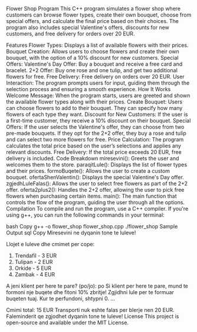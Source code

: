 Flower Shop Program
This C++ program simulates a flower shop where customers can browse flower types, create their own bouquet, choose from special offers, and calculate the final price based on their choices. The program also includes special Valentine's offers, discounts for new customers, and free delivery for orders over 20 EUR.

Features
Flower Types: Displays a list of available flowers with their prices.
Bouquet Creation: Allows users to choose flowers and create their own bouquet, with the option of a 10% discount for new customers.
Special Offers:
Valentine's Day Offer: Buy a bouquet and receive a free card and bracelet.
2+2 Offer: Buy one rose and one tulip, and get two additional flowers for free.
Free Delivery: Free delivery on orders over 20 EUR.
User Interaction: The program prompts users for input, guiding them through the selection process and ensuring a smooth experience.
How It Works
Welcome Message: When the program starts, users are greeted and shown the available flower types along with their prices.
Create Bouquet: Users can choose flowers to add to their bouquet. They can specify how many flowers of each type they want.
Discount for New Customers: If the user is a first-time customer, they receive a 10% discount on their bouquet.
Special Offers:
If the user selects the Valentine's offer, they can choose from two pre-made bouquets.
If they opt for the 2+2 offer, they buy a rose and tulip and can select two more flowers for free.
Price Calculation: The program calculates the total price based on the user’s selections and applies any relevant discounts.
Free Delivery: If the total price exceeds 20 EUR, free delivery is included.
Code Breakdown
miresevini(): Greets the user and welcomes them to the store.
paraqitLule(): Displays the list of flower types and their prices.
formoBuqete(): Allows the user to create a custom bouquet.
ofertaShenValentin(): Displays the special Valentine's Day offer.
zgjedhLuleFalas(): Allows the user to select free flowers as part of the 2+2 offer.
oferta2plus2(): Handles the 2+2 offer, allowing the user to pick free flowers when purchasing certain items.
main(): The main function that controls the flow of the program, guiding the user through all the options.
Compilation
To compile and run the program, use a C++ compiler. If you're using g++, you can run the following commands in your terminal:

bash
Copy
g++ -o flower_shop flower_shop.cpp
./flower_shop
Sample Output
sql
Copy
Miresevini ne dyqanin tone te luleve!

Llojet e luleve dhe cmimet per cope:
1. Trendafil - 3 EUR
2. Tulipan - 2 EUR
3. Orkide - 5 EUR
4. Zambak - 4 EUR

A jeni klient per here te pare? (po/jo): po
Si klient per here te pare, mund te formoni nje buqete dhe fitoni 10% zbritje!
Zgjidhni lule per te formuar buqeten tuaj. Kur te perfundoni, shtypni 0.
...

Cmimi total: 15 EUR
Transporti nuk eshte falas per blerje nen 20 EUR.
Faleminderit qe zgjodhet dyqanin tone te luleve!
License
This project is open-source and available under the MIT License.



